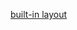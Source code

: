 [built-in layout](http://docs.oracle.com/javase/8/javafx/layout-tutorial/builtin_layouts.htm#JFXLY102)
